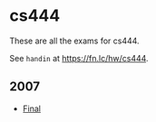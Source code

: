 # cs444

These are all the exams for cs444.

See `handin` at https://fn.lc/hw/cs444.



## 2007


* [Final](/static/exams/cs444/2007/CPSC444_Final_Term2_2007.pdf)


